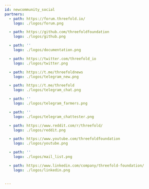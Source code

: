 ```yaml
---
id: newcommunity_social
partners:
  - path: https://forum.threefold.io/
    logo: ./logos/forum.png

  - path: https://github.com/threefoldfoundation
    logo: ./logos/github.png

  - path: ''
    logo: ./logos/documentation.png

  - path: https://twitter.com/threefold_io
    logo: ./logos/twitter.png

  - path: https://t.me/threefoldnews
    logo: ./logos/telegram_new.png

  - path: https://t.me/threefold
    logo: ./logos/telegram_chat.png

  - path: ''
    logo: ./logos/telegram_farmers.png

  - path: ''
    logo: ./logos/telegram_chattester.png

  - path: https://www.reddit.com/r/threefold/
    logo: ./logos/reddit.png

  - path: https://www.youtube.com/threefoldfoundation
    logo: ./logos/youtube.png

  - path: ''
    logo: ./logos/mail_list.png

  - path: https://www.linkedin.com/company/threefold-foundation/
    logo: ./logos/linkedin.png

  
---
```



